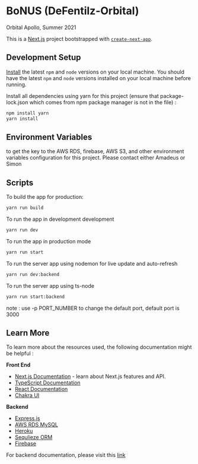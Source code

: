 # BoNUS (DeFentilz-Orbital)

Orbital Apollo, Summer 2021

This is a [Next.js](https://nextjs.org/) project bootstrapped with [`create-next-app`](https://github.com/vercel/next.js/tree/canary/packages/create-next-app).

## Development Setup

[Install](https://docs.npmjs.com/downloading-and-installing-node-js-and-npm) the latest `npm` and `node` versions on your local machine.
You should have the latest `npm` and `node` versions installed on your local machine before running.

Install all dependencies using yarn for this project (ensure that package-lock.json which comes from npm package manager is not in the file) :

```bash
npm install yarn
yarn install
```

## Environment Variables

to get the key to the AWS RDS, firebase, AWS S3, and other environment variables configuration for this project. Please contact either Amadeus or Simon

## Scripts

To build the app for production:

```bash
yarn run build
```

To run the app in development development

```bash
yarn run dev
```

To run the app in production mode

```bash
yarn run start
```

To run the server app using nodemon for live update and auto-refresh

```bash
yarn run dev:backend
```

To run the server app using ts-node

```bash
yarn run start:backend
```

note : use -p PORT_NUMBER to change the default port, default port is 3000

## Learn More

To learn more about the resources used, the following documentation might be helpful :

**Front End**

- [Next.js Documentation](https://nextjs.org/docs) - learn about Next.js features and API.
- [TypeScript Documentation](https://www.typescriptlang.org/docs/)
- [React Documentation](https://reactjs.org/docs)
- [Chakra UI](https://chakra-ui.com/)

**Backend**

- [Express.js](https://expressjs.com/)
- [AWS RDS MySQL](https://aws.amazon.com/rds/)
- [Heroku](https://heroku.com/)
- [Sequlieze ORM](https://sequelize.org/)
- [Firebase](https://firebase.google.com/docs/auth)

For backend documentation, please visit this [link](https://documenter.getpostman.com/view/7505668/TzeRqAGf)
